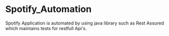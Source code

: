 # Spotify_Automation
Spotify Application is automated by using java library such as Rest Assured which maintains tests for restfull Api's.
